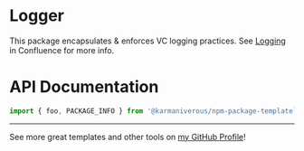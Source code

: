 # Logger

This package encapsulates & enforces VC logging practices. See
[Logging](https://veterancrowdnetwork.atlassian.net/wiki/spaces/TECH/pages/4653057/Logging)
in Confluence for more info.

# API Documentation

```js
import { foo, PACKAGE_INFO } from '@karmaniverous/npm-package-template`;
```


---

See more great templates and other tools on
[my GitHub Profile](https://github.com/karmaniverous)!
